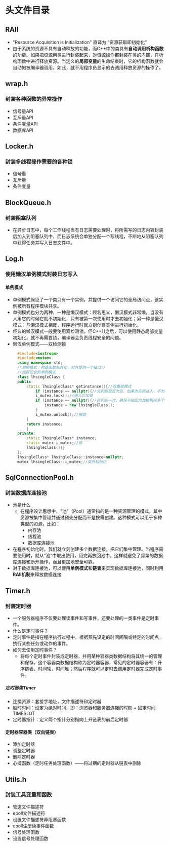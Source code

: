 # 头文件目录

## RAII
* "Resource Acquisition is Initialization" 直译为 “资源获取即初始化”
* 由于系统的资源不具有自动释放的功能，而C++中的类具有**自动调用析构函数**的功能。如果把资源用类进行封装起来，对资源操作都封装在类的内部，在析构函数中进行释放资源。当定义的**局部变量**的生命结束时，它的析构函数就会自动的被编译器调用，如此，就不用程序员显示的去调用释放资源的操作了。

## wrap.h
### 封装各种函数的异常操作
* 信号量API
* 互斥量API
* 条件变量API
* 数据库API

## Locker.h
### 封装多线程操作需要的各种锁
* 信号量
* 互斥量
* 条件变量

## BlockQueue.h
### 封装阻塞队列
* 在异步日志中，每个工作线程当有日志需要处理时，将所需写的日志内容封装后加入到阻塞队列中，而日志系统会单独分配一个写线程，不断地从阻塞队列中获得任务并写入日志文件中。

## Log.h
### 使用懒汉单例模式封装日志写入
#### 单例模式
* 单例模式保证了一个类只有一个实例，并提供一个访问它的全局访问点，该实例被所有程序模块共享。
* 单例模式也分为两种，一种是懒汉模式：顾名思义，懒汉模式非常懒，当没有人用它的时候它就不初始化，只有被第一次使用时才去初始化；另一种是饿汉模式：与懒汉模式相反，程序运行时就立刻创建实例进行初始化。
* 经典的懒汉模式一般要使用双检测锁。但C++11之后，可以使用静态局部变量初始化，就不再需要锁，编译器会负责线程安全的问题。
* 懒汉单例模式——双检测锁
  ~~~cpp
    #include<iostream>
    #include<mutex>
    using namespace std;
    /*单例模式：构造函数私有化，对外提供一个接口*/ 
    //线程安全的单例模式
    class lhsingleClass {
    public:
	    static lhsingleClass* getinstance(){//双重锁模式
		    if (instance == nullptr){//先判断是否为空，如果为空则进入，不为空说明已经存在实例，直接返回
			i_mutex.lock();//进入后加锁
			if (instance == nullptr){//再判断一次，确保不会因为加锁期间多个线程同时进入
				instance = new lhsingleClass();
			}
			i_mutex.unlock();//解锁
		}
		return instance;
	    }
    private:
        static lhsingleClass* instance;
	    static mutex i_mutex;//锁
	    lhsingleClass(){}
    };
    lhsingleClass* lhsingleClass::instance=nullptr;
    mutex lhsingleClass::i_mutex;//类外初始化
  ~~~

## SqlConnectionPool.h
### 封装数据库连接池
* 池是什么
  * 在程序设计思想中，"池"（Pool）通常指的是一种资源管理的模式，其中资源被集中管理并通过预先分配而不是按需创建。这种模式可以用于多种类型的资源，比如：
    * 内存池
    * 线程池
    * 数据库连接池
* 在程序初始化时，我们就立刻创建多个数据连接，把它们集中管理。当程序需要使用时，就从“池”中取出使用，用完再放回池中，这样就避免了频繁的数据库连接和断开操作，而且更加地安全可靠。
* 对于数据库连接池，可以使用**单例模式**和**链表**来实现数据库连接池，同时利用**RAII机制**来释放数据连接

## Timer.h
### 封装定时器
*  一个服务器程序不仅要处理读事件和写事件，还要处理的一类事件是定时事件。
*  什么是定时事件？
  * 定时事件是指在程序执行过程中，根据预先设定的时间间隔或特定的时间点，执行某些任务或动作的事件。
* 如何去使用定时事件？
  * 将每个定时事件封装成定时器，并用某种容器类数据结构将其统一的管理和保存，这个容器类数据结构称为定时器容器，常见的定时器容器有：升序链表，时间轮，时间堆；然后程序就可以定时去调用定时器完成定时事件。
##### 定时器类Timer
* 连接资源：套接字地址，文件描述符和定时器
* 超时时间：设定为绝对时间，即：浏览器和服务器连接的时刻 + 固定时间TIMESLOT
* 定时器指针：定义两个指针分别指向上升链表的前后定时器
#### 定时器容器类（双向链表）
* 添加定时器
* 调整定时器
* 删除定时器
* 心搏函数（定时任务处理函数）——将过期的定时器从链表中删除

## Utils.h
### 封装工具变量和函数
* 管道文件描述符
* epoll文件描述符
* 设置文件描述符非阻塞函数
* epoll注册读事件函数
* 信号处理函数
* 设置信号处理函数